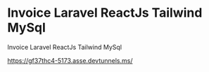 
# Invoice Laravel ReactJs Tailwind MySql

Invoice Laravel ReactJs Tailwind MySql

https://gf37thc4-5173.asse.devtunnels.ms/
